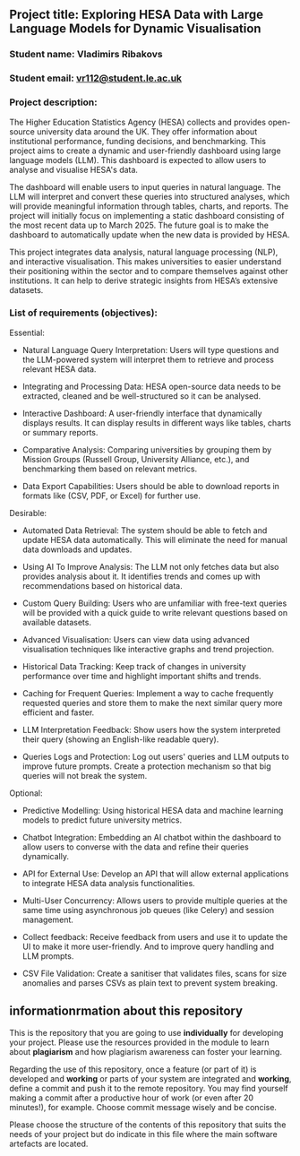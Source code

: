 ## Project title: Exploring HESA Data with Large Language Models for Dynamic Visualisation

### Student name: Vladimirs Ribakovs

### Student email: vr112@student.le.ac.uk

### Project description: 

The Higher Education Statistics Agency (HESA) collects and provides open-source university data around the UK. They offer information about institutional performance, funding decisions, and benchmarking. This project aims to create a dynamic and user-friendly dashboard using large language models (LLM). This dashboard is expected to allow users to analyse and visualise HESA's data.

The dashboard will enable users to input queries in natural language. The LLM will interpret and convert these queries into structured analyses, which will provide meaningful information through tables, charts, and reports. The project will initially focus on implementing a static dashboard consisting of the most recent data up to March 2025. The future goal is to make the dashboard to automatically update when the new data is provided by HESA.

This project integrates data analysis, natural language processing (NLP), and interactive visualisation. This makes universities to easier understand their positioning within the sector and to compare themselves against other institutions. It can help to derive strategic insights from HESA’s extensive datasets.


### List of requirements (objectives): 


Essential:

- Natural Language Query Interpretation: Users will type questions and the LLM-powered system will interpret them to retrieve and process relevant HESA data.

- Integrating and Processing Data: HESA open-source data needs to be extracted, cleaned and be well-structured so it can be analysed.

- Interactive Dashboard: A user-friendly interface that dynamically displays results. It can display results in different ways like tables, charts or summary reports.

- Comparative Analysis: Comparing universities by grouping them by Mission Groups (Russell Group, University Alliance, etc.), and benchmarking them based on relevant metrics.

- Data Export Capabilities: Users should be able to download reports in formats like (CSV, PDF, or Excel) for further use.


Desirable:

- Automated Data Retrieval: The system should be able to fetch and update HESA data automatically. This will eliminate the need for manual data downloads and updates.

- Using AI To Improve Analysis: The LLM not only fetches data but also provides analysis about it. It identifies trends and comes up with recommendations based on historical data.

- Custom Query Building: Users who are unfamiliar with free-text queries will be provided with a quick guide to write relevant questions based on available datasets.

- Advanced Visualisation: Users can view data using advanced visualisation techniques like interactive graphs and trend projection.

- Historical Data Tracking: Keep track of changes in university performance over time and highlight important shifts and trends.

- Caching for Frequent Queries: Implement a way to cache frequently requested queries and store them to make the next similar query more efficient and faster.

- LLM Interpretation Feedback: Show users how the system interpreted their query (showing an English-like readable query).

- Queries Logs and Protection: Log out users' queries and LLM outputs to improve future prompts. Create a protection mechanism so that big queries will not break the system.


Optional:

- Predictive Modelling: Using historical HESA data and machine learning models to predict future university metrics.

- Chatbot Integration: Embedding an AI chatbot within the dashboard to allow users to converse with the data and refine their queries dynamically.

- API for External Use: Develop an API that will allow external applications to integrate HESA data analysis functionalities.

- Multi-User Concurrency: Allows users to provide multiple queries at the same time using asynchronous job queues (like Celery) and session management.

- Collect feedback: Receive feedback from users and use it to update the UI to make it more user-friendly. And to improve query handling and LLM prompts.

- CSV File Validation: Create a sanitiser that validates files, scans for size anomalies and parses CSVs as plain text to prevent system breaking.


## informationrmation about this repository
This is the repository that you are going to use **individually** for developing your project. Please use the resources provided in the module to learn about **plagiarism** and how plagiarism awareness can foster your learning.

Regarding the use of this repository, once a feature (or part of it) is developed and **working** or parts of your system are integrated and **working**, define a commit and push it to the remote repository. You may find yourself making a commit after a productive hour of work (or even after 20 minutes!), for example. Choose commit message wisely and be concise.

Please choose the structure of the contents of this repository that suits the needs of your project but do indicate in this file where the main software artefacts are located.
